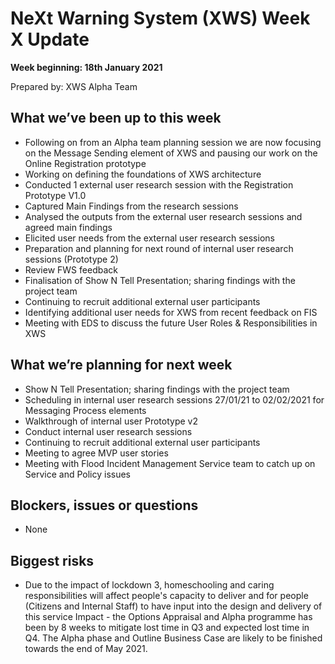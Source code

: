 # NeXt Warning System (XWS) Week X Update
**Week beginning: 18th January 2021** 

Prepared by: XWS Alpha Team

## What we’ve been up to this week

* Following on from an Alpha team planning session we are now focusing on the Message Sending element of XWS and pausing our work on the Online Registration prototype
* Working on defining the foundations of XWS architecture
* Conducted 1 external user research session with the Registration Prototype V1.0 
* Captured Main Findings from the research sessions
* Analysed the outputs from the external user research sessions and agreed main findings
* Elicited user needs from the external user research sessions
* Preparation and planning for next round of internal user research sessions (Prototype 2)
* Review FWS feedback
* Finalisation of Show N Tell Presentation; sharing findings with the project team
* Continuing to recruit additional external user participants
* Identifying additional user needs for XWS from recent feedback on FIS
* Meeting with EDS to discuss the future User Roles & Responsibilities in XWS


## What we’re planning for next week

* Show N Tell Presentation; sharing findings with the project team
* Scheduling in internal user research sessions 27/01/21 to 02/02/2021 for Messaging Process elements
* Walkthrough of internal user Prototype v2
* Conduct internal user research sessions 
* Continuing to recruit additional external user participants
* Meeting to agree MVP user stories
* Meeting with Flood Incident Management Service team to catch up on Service and Policy issues


## Blockers, issues or questions

* None

## Biggest risks

* Due to the impact of lockdown 3, homeschooling and caring responsibilities will affect people's capacity to deliver and for people (Citizens and Internal Staff) to have input into the design and delivery of this service
Impact - the Options Appraisal and Alpha  programme has been by 8 weeks to mitigate lost time in Q3 and expected lost time in Q4.  The Alpha phase and Outline Business Case are likely to be finished towards the end of May 2021.
